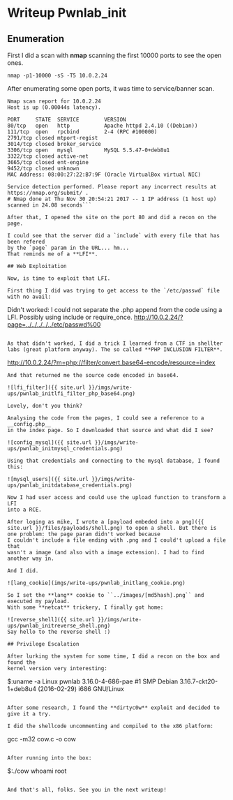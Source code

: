 # Writeup Pwnlab_init


## Enumeration
First I did a scan with **nmap** scanning the first 10000 ports to see the open ones.

```nmap -p1-10000 -sS -T5 10.0.2.24```

After enumerating some open ports, it was time to service/banner scan.
```
Nmap scan report for 10.0.2.24
Host is up (0.00044s latency).

PORT     STATE  SERVICE        VERSION
80/tcp   open   http           Apache httpd 2.4.10 ((Debian))
111/tcp  open   rpcbind        2-4 (RPC #100000)
2791/tcp closed mtport-regist
3014/tcp closed broker_service
3306/tcp open   mysql          MySQL 5.5.47-0+deb8u1
3322/tcp closed active-net
3665/tcp closed ent-engine
9452/tcp closed unknown
MAC Address: 08:00:27:22:B7:9F (Oracle VirtualBox virtual NIC)

Service detection performed. Please report any incorrect results at https://nmap.org/submit/ .
# Nmap done at Thu Nov 30 20:54:21 2017 -- 1 IP address (1 host up) scanned in 24.08 seconds```

After that, I opened the site on the port 80 and did a recon on the page.

I could see that the server did a `include` with every file that has been refered
by the `page` param in the URL... hm...
That reminds me of a **LFI**.

## Web Exploitation

Now, is time to exploit that LFI.

First thing I did was trying to get access to the `/etc/passwd` file with no avail:

```
Didn't worked: I could not separate the .php append from the code using a LFI.
Possibly using include or require_once.
http://10.0.2.24/?page=../../../../../etc/passwd%00
```

As that didn't worked, I did a trick I learned from a CTF in shellter labs (great platform anyway). The so called **PHP INCLUSION FILTER**.

```
http://10.0.2.24/?m=php://filter/convert.base64-encode/resource=index
```
And that returned me the source code encoded in base64.

![lfi_filter]({{ site.url }}/imgs/write-ups/pwnlab_initlfi_filter_php_base64.png)

Lovely, don't you think?

Analysing the code from the pages, I could see a reference to a __config.php__
in the index page. So I downloaded that source and what did I see?

![config_mysql]({{ site.url }}/imgs/write-ups/pwnlab_initmysql_credentials.png)

Using that credentials and connecting to the mysql database, I found this:

![mysql_users]({{ site.url }}/imgs/write-ups/pwnlab_initdatabase_credentials.png)

Now I had user access and could use the upload function to transform a LFI
into a RCE.

After loging as mike, I wrote a [payload embeded into a png]({{ site.url }}/files/payloads/shell.png) to open a shell. But there is one problem: the page param didn't worked because
I couldn't include a file ending with .png and I could't upload a file that
wasn't a image (and also with a image extension). I had to find another way in.

And I did.

![lang_cookie](imgs/write-ups/pwnlab_initlang_cookie.png)

So I set the **lang** cookie to ``../images/[md5hash].png`` and executed my payload.
With some **netcat** trickery, I finally got home:

![reverse_shell]({{ site.url }}/imgs/write-ups/pwnlab_initreverse_shell.png)
Say hello to the reverse shell :)

## Privilege Escalation

After lurking the system for some time, I did a recon on the box and found the
kernel version very interesting:

```
$:uname -a
Linux pwnlab 3.16.0-4-686-pae #1 SMP Debian 3.16.7-ckt20-1+deb8u4 (2016-02-29) i686 GNU/Linux
```

After some research, I found the **dirtyc0w** exploit and decided to give it a try.

I did the shellcode uncommenting and compiled to the x86 platform:
```
gcc -m32 cow.c -o cow
```

After running into the box:

```
$:./cow
whoami
root
```

And that's all, folks. See you in the next writeup!
